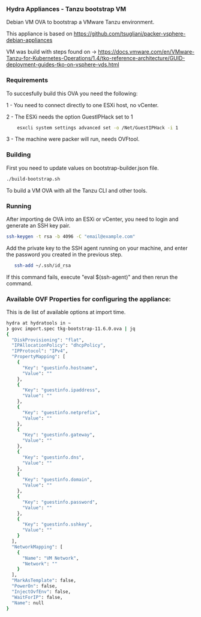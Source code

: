 ### Hydra Appliances - Tanzu bootstrap VM

Debian VM OVA to bootstrap a VMware Tanzu environment.

This appliance is based on https://github.com/tsugliani/packer-vsphere-debian-appliances

VM was build with steps found on -> https://docs.vmware.com/en/VMware-Tanzu-for-Kubernetes-Operations/1.4/tko-reference-architecture/GUID-deployment-guides-tko-on-vsphere-vds.html

### Requirements
To succesfully build this OVA you need the following:

 1 - You need to connect directly to one ESXi host, no vCenter.
 
 2 - The ESXi needs the option GuestIPHack set to 1

```bash
    esxcli system settings advanced set -o /Net/GuestIPHack -i 1
```

 3 - The machine were packer will run, needs OVFtool.

### Building
First you need to update values on bootstrap-builder.json file.

```bash
./build-bootstrap.sh
```

To build a VM OVA with all the Tanzu CLI and other tools.

### Running

After importing de OVA into an ESXi or vCenter, you need to login and generate an SSH key pair.


```bash 
ssh-keygen -t rsa -b 4096 -C "email@example.com"
```

Add the private key to the SSH agent running on your machine, and enter the password you created in the previous step.

```bash 
   ssh-add ~/.ssh/id_rsa
```

If this command fails, execute "eval $(ssh-agent)" and then rerun the command.


### Available OVF Properties for configuring the appliance:
This is de list of available options at import time.

```bash
hydra at hydratools in ~
❯ govc import.spec tkg-bootstrap-11.6.0.ova | jq
{
  "DiskProvisioning": "flat",
  "IPAllocationPolicy": "dhcpPolicy",
  "IPProtocol": "IPv4",
  "PropertyMapping": [
    {
      "Key": "guestinfo.hostname",
      "Value": ""
    },
    {
      "Key": "guestinfo.ipaddress",
      "Value": ""
    },
    {
      "Key": "guestinfo.netprefix",
      "Value": ""
    },
    {
      "Key": "guestinfo.gateway",
      "Value": ""
    },
    {
      "Key": "guestinfo.dns",
      "Value": ""
    },
    {
      "Key": "guestinfo.domain",
      "Value": ""
    },
    {
      "Key": "guestinfo.password",
      "Value": ""
    },
    {
      "Key": "guestinfo.sshkey",
      "Value": ""
    }
  ],
  "NetworkMapping": [
    {
      "Name": "VM Network",
      "Network": ""
    }
  ],
  "MarkAsTemplate": false,
  "PowerOn": false,
  "InjectOvfEnv": false,
  "WaitForIP": false,
  "Name": null
}
```

